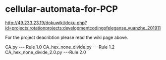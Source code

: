 # cellular-automata-for-PCP
http://49.233.23.19/dokuwiki/doku.php?id=projects:rotationprojects:developmentcodingofeleganse_yuanzhe_201911


For the project deacribtion please read the wiki page above.

CA.py --- Rule 1.0
CA_hex_none_divide.py ---Rule 1.2
CA_hex_none_divide_2.0.py ---Rule 2.0
